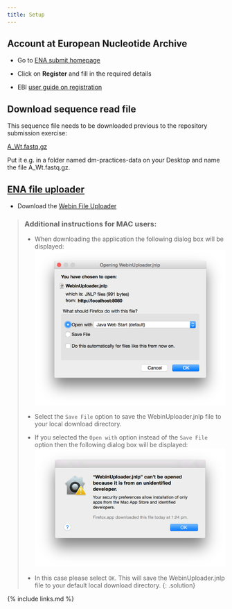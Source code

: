 ```yaml
---
title: Setup
---
```

## Account at European Nucleotide Archive

* Go to [ENA submit homepage](https://www.ebi.ac.uk/ena/submit/sra/#)

* Click on **Register** and fill in the required details

* EBI [user guide on registration](https://ena-docs.readthedocs.io/en/latest/submit/general-guide/registration.html)

## Download sequence read file
This sequence file needs to be downloaded previous to the repository submission exercise:  

[A_Wt.fastq.gz](ftp://ftp.sra.ebi.ac.uk/vol1/fastq/ERR418/004/ERR4185834/ERR4185834.fastq.gz)

Put it e.g. in a folder named dm-practices-data on your Desktop and name the file A_Wt.fastq.gz.

## [ENA file uploader](https://ena-docs.readthedocs.io/en/latest/submit/fileprep/upload.html#using-webin-file-uploader)

* Download the [Webin File Uploader](http://www.ebi.ac.uk/ena/upload/WebinUploader.jnlp)

> ### Additional instructions for MAC users:
>
> * When downloading the application the following dialog box will be displayed:
> ![download_webin_uploader](/fig/download_webin_uploader.png)
>
> * Select the `Save File` option to save the WebinUploader.jnlp file to your local download directory.
> 
> * If you selected the `Open with` option instead of the `Save File` option then the following dialog box will be displayed:
> ![webin_uploader_open](/fig/webin_uploader_open.png)
> 
> * In this case please select `OK`. This will save the WebinUploader.jnlp file to your default local download directory.
{: .solution}

{% include links.md %}
